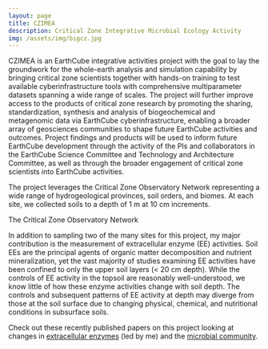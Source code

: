 ```yaml
---
layout: page
title: CZIMEA
description: Critical Zone Integrative Microbial Ecology Activity
img: /assets/img/bigcz.jpg
---
```


CZIMEA is an EarthCube integrative activities project with the goal to lay the groundwork for the whole-earth analysis and simulation capability by bringing critical zone scientists together with hands-on training to test available cyberinfrastructure tools with comprehensive multiparameter datasets spanning a wide range of scales. The project will further improve access to the products of critical zone research by promoting the sharing, standardization, synthesis and analysis of biogeochemical and metagenomic data via EarthCube cyberinfrastructure, enabling a broader array of geosciences communities to shape future EarthCube activities and outcomes. Project findings and products will be used to inform future EarthCube development through the activity of the PIs and collaborators in the EarthCube Science Committee and Technology and Architecture Committee, as well as through the broader engagement of critical zone scientists into EarthCube activities.

The project leverages the Critical Zone Observatory Network representing a wide range of hydrogeological provinces, soil orders, and biomes. At each site, we collected soils to a depth of 1 m at 10 cm increments.

<img class="col three left" src="{{ site.baseurl }}/assets/img/czomap.jpg" alt="" title="The Critical Zone Observatory Network"/>
<div class="col three caption">
    The Critical Zone Observatory Network
</div>

In addition to sampling two of the many sites for this project, my major contribution is the measurement of extracellular enzyme (EE) activities. Soil EEs are the principal agents of organic matter decomposition and nutrient mineralization, yet the vast majority of studies examining EE activities have been confined to only the upper soil layers (< 20 cm depth). While the controls of EE activity in the topsoil are reasonably well-understood, we know little of how these enzyme activities change with soil depth. The controls and subsequent patterns of EE activity at depth may diverge from those at the soil surface due to changing physical, chemical, and nutritional conditions in subsurface soils. 

Check out these recently published papers on this project looking at changes in <a href="https://iopscience.iop.org/article/10.1088/1748-9326/abb0b3/meta"> extracellular enzymes</a> (led by me) and the <a href="https://mbio.asm.org/content/10/5/e01318-19.abstract"> microbial community</a>.
